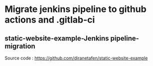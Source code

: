 # Migrate jenkins pipeline to github actions and .gitlab-ci
## static-website-example-Jenkins pipeline-migration





Source code : https://github.com/diranetafen/static-website-example
